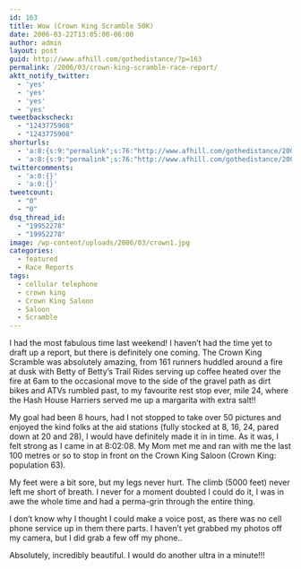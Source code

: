 ```yaml
---
id: 163
title: Wow (Crown King Scramble 50K)
date: 2006-03-22T13:05:00-06:00
author: admin
layout: post
guid: http://www.afhill.com/gothedistance/?p=163
permalink: /2006/03/crown-king-scramble-race-report/
aktt_notify_twitter:
  - 'yes'
  - 'yes'
  - 'yes'
  - 'yes'
tweetbackscheck:
  - "1243775908"
  - "1243775908"
shorturls:
  - 'a:8:{s:9:"permalink";s:76:"http://www.afhill.com/gothedistance/2006/03/crown-king-scramble-race-report/";s:7:"tinyurl";s:25:"http://tinyurl.com/6u2aua";s:4:"isgd";s:17:"http://is.gd/gwWP";s:5:"bitly";s:20:"http://bit.ly/2qfaT8";s:5:"snipr";s:22:"http://snipr.com/adyyn";s:5:"snurl";s:22:"http://snurl.com/adyyn";s:7:"snipurl";s:24:"http://snipurl.com/adyyn";s:4:"trim";s:17:"http://tr.im/aire";}'
  - 'a:8:{s:9:"permalink";s:76:"http://www.afhill.com/gothedistance/2006/03/crown-king-scramble-race-report/";s:7:"tinyurl";s:25:"http://tinyurl.com/6u2aua";s:4:"isgd";s:17:"http://is.gd/gwWP";s:5:"bitly";s:20:"http://bit.ly/2qfaT8";s:5:"snipr";s:22:"http://snipr.com/adyyn";s:5:"snurl";s:22:"http://snurl.com/adyyn";s:7:"snipurl";s:24:"http://snipurl.com/adyyn";s:4:"trim";s:17:"http://tr.im/aire";}'
twittercomments:
  - 'a:0:{}'
  - 'a:0:{}'
tweetcount:
  - "0"
  - "0"
dsq_thread_id:
  - "19952278"
  - "19952278"
image: /wp-content/uploads/2006/03/crown1.jpg
categories:
  - featured
  - Race Reports
tags:
  - cellular telephone
  - crown king
  - Crown King Saloon
  - Saloon
  - Scramble
---
```

I had the most fabulous time last weekend! I haven&#8217;t had the time yet to draft up a report, but there is definitely one coming. The Crown King Scramble was absolutely amazing, from 161 runners huddled around a fire at dusk with Betty of Betty&#8217;s Trail Rides serving up coffee heated over the fire at 6am to the occasional move to the side of the gravel path as dirt bikes and ATVs rumbled past, to my favourite rest stop ever, mile 24, where the Hash House Harriers served me up a margarita with extra salt!! 

My goal had been 8 hours, had I not stopped to take over 50 pictures and enjoyed the kind folks at the aid stations (fully stocked at 8, 16, 24, pared down at 20 and 28), I would have definitely made it in in time. As it was, I felt strong as I came in at 8:02:08. My Mom met me and ran with me the last 100 metres or so to stop in front on the Crown King Saloon (Crown King: population 63).

My feet were a bit sore, but my legs never hurt. The climb (5000 feet) never left me short of breath. I never for a moment doubted I could do it, I was in awe the whole time and had a perma-grin through the entire thing.

I don&#8217;t know why I thought I could make a voice post, as there was no cell phone service up in them there parts. I haven&#8217;t yet grabbed my photos off my camera, but I did grab a few off my phone..

Absolutely, incredibly beautiful. I would do another ultra in a minute!!!